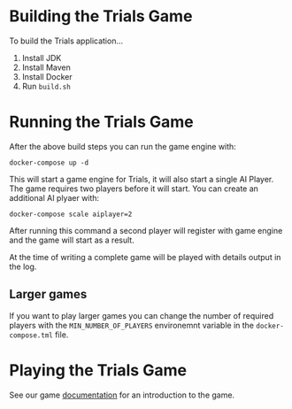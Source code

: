 # Building the Trials Game

To build the Trials application...

1. Install JDK
2. Install Maven
3. Install Docker
4. Run `build.sh`

# Running the Trials Game

After the above build steps you can run the game engine with:

`docker-compose up -d` 

This will start a game engine for Trials, it will also start a 
single AI Player. The game requires two players before it will 
start. You can create an additional AI plyaer with:

`docker-compose scale aiplayer=2`

After running this command a second player will register with 
game engine and the game will start as a result.

At the time of writing a complete game will be played with
details output in the log.

## Larger games

If you want to play larger games you can change the number of
required players with the `MIN_NUMBER_OF_PLAYERS` environemnt
variable in the `docker-compose.tml` file.

# Playing the Trials Game

See our game [documentation](intro.md) for an introduction 
to the game.